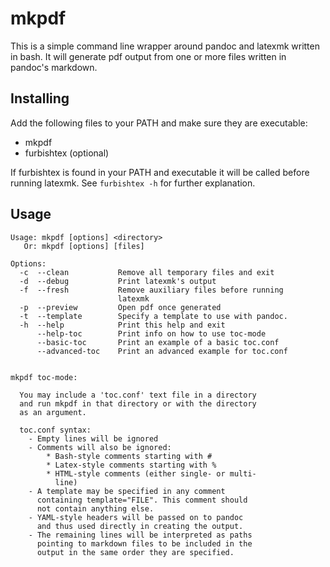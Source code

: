 # mkpdf

This is a simple command line wrapper around pandoc and latexmk
written in bash. It will generate pdf output from one or more files
written in pandoc's markdown.


## Installing

Add the following files to your PATH and make sure they are executable:

- mkpdf
- furbishtex (optional)

If furbishtex is found in your PATH and executable it will be called
before running latexmk. See ``furbishtex -h`` for further explanation.


## Usage

```
Usage: mkpdf [options] <directory>
   Or: mkpdf [options] [files]

Options:
  -c  --clean           Remove all temporary files and exit
  -d  --debug           Print latexmk's output
  -f  --fresh           Remove auxiliary files before running
                        latexmk
  -p  --preview         Open pdf once generated
  -t  --template        Specify a template to use with pandoc.
  -h  --help            Print this help and exit
      --help-toc        Print info on how to use toc-mode
      --basic-toc       Print an example of a basic toc.conf
      --advanced-toc    Print an advanced example for toc.conf


mkpdf toc-mode:

  You may include a 'toc.conf' text file in a directory
  and run mkpdf in that directory or with the directory
  as an argument.

  toc.conf syntax:
    - Empty lines will be ignored
    - Comments will also be ignored:
        * Bash-style comments starting with #
        * Latex-style comments starting with %
        * HTML-style comments (either single- or multi-
          line)
    - A template may be specified in any comment
      containing template="FILE". This comment should
      not contain anything else.
    - YAML-style headers will be passed on to pandoc
      and thus used directly in creating the output.
    - The remaining lines will be interpreted as paths
      pointing to markdown files to be included in the
      output in the same order they are specified.
```
